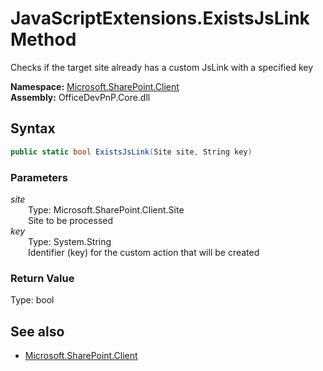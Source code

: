 # JavaScriptExtensions.ExistsJsLink Method  
Checks if the target site already has a custom JsLink with a specified key  

**Namespace:** [Microsoft.SharePoint.Client](Microsoft.SharePoint.Client.md)  
**Assembly:** OfficeDevPnP.Core.dll  
## Syntax
```C#
public static bool ExistsJsLink(Site site, String key)
```
### Parameters
*site*  
&emsp;&emsp;Type: Microsoft.SharePoint.Client.Site  
&emsp;&emsp;Site to be processed  
*key*  
&emsp;&emsp;Type: System.String  
&emsp;&emsp;Identifier (key) for the custom action that will be created  
### Return Value
Type: bool  


## See also
- [Microsoft.SharePoint.Client](Microsoft.SharePoint.Client.md)
